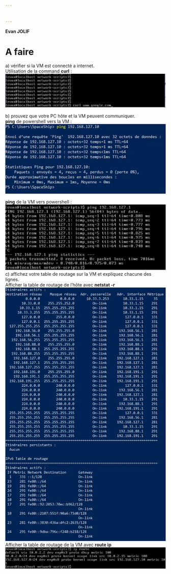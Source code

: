 ```yaml
---


---
```


<p><strong>Evan JOLIF</strong></p>
<h1 id="a-faire">A faire</h1>
<p>a) vérifier si la VM est connecté a internet.<br>
Utilisation de la command <strong>curl</strong> :<br>
<img src="https://github.com/Kaamainu/TP/blob/master/Capture1.JPG?raw=true" alt="alt tag"></p>
<p>b) prouvez que votre PC hôte et la VM peuvent communiquer.<br>
<strong>ping</strong> de powershell vers la VM :<br>
<img src="https://github.com/Kaamainu/TP/blob/master/pingH.JPG?raw=true" alt="alt tag"></p>
<p><strong>ping</strong> de la VM vers powershell :<br>
<img src="https://github.com/Kaamainu/TP/blob/master/pingVM.JPG?raw=true" alt="alt tag"><br>
c) affichez votre table de routage sur la VM et expliquez chacune des lignes.<br>
Afficher la table de routage de l’hôte avec <strong>netstat -r</strong><br>
<img src="https://github.com/Kaamainu/TP/blob/master/tablederoutageH.JPG?raw=true" alt="alt tag"><br>
Afficher la table de routage de la VM avec <strong>route ip</strong><br>
<img src="https://github.com/Kaamainu/TP/blob/master/tableVM.JPG?raw=true" alt="alt tag"></p>

